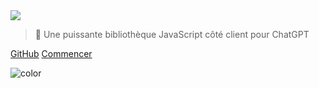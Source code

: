 <!-- _coverpage.md -->

<picture>
    <source type="image/webp" srcset="https://raw.githubusercontent.com/kudoai/chatgpt.js/main/media/images/chatgpt.js-logo-dark-mode-padded-7000x777.webp">
    <img class="logo" src="https://raw.githubusercontent.com/kudoai/chatgpt.js/main/media/images/chatgpt.js-logo-dark-mode-padded-7000x777.png">
</picture>

> 🤖 Une puissante bibliothèque JavaScript côté client pour ChatGPT

[GitHub](https://github.com/kudoai/chatgpt.js)
[Commencer](#⚡-importation-de-la-bibliothèque)

<!-- background color -->

![color](transparent)
